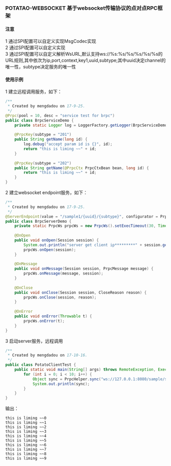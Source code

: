 ### POTATAO-WEBSOCKET 基于websocket传输协议的点对点RPC框架

#### 注意
1 通过SPI配置可以自定义实现MsgCodec实现   
2 通过SPI配置可以自定义实现   
3 通过SPI配置可以自定义解析WsURL,默认支持ws://%s:%s/%s/%s/%s/%s的URL规则,其中依次为ip,port,context,key1,uuid,subtype;其中uuid决定channel的唯一性，subtype决定服务的唯一性

#### 使用示例
1 建立远程调用服务，如下：
```java
/**
 * Created by mengdadou on 17-9-25.
 */
@Prpc(pool = 10, desc = "service test for brpc")
public class BrpcServiceDemo {
    private static Logger log = LoggerFactory.getLogger(BrpcServiceDemo.class);
    
    @PrpcKey(subtype = "201")
    public String getName(long id) {
        log.debug("accept param id is {}", id);
        return "this is liming ~~" + id;
    }
    
    @PrpcKey(subtype = "202")
    public String getName(@PrpcCtx PrpcCtxBean bean, long id) {
        return "this is liming ~~" + id;
    }
}
```

2 建立websocket endpoint服务，如下：
```java
/**
 * Created by mengdadou on 17-9-25.
 */
@ServerEndpoint(value = "/sample1/{uuid}/{subtype}", configurator = PrpcServerConfigurator.class, encoders = PrpcEncoder.class, decoders = PrpcDecoder.class)
public class BrpcServerDemo {
    private static PrpcWs prpcWs = new PrpcWs().setExecTimeout(30, TimeUnit.SECONDS);
    
    @OnOpen
    public void onOpen(Session session) {
        System.out.println("server get client ip*********" + session.getUserProperties().get(PrpcConfig.BRPC_CLIENT_IP));
        prpcWs.onOpen(session);
    }
    
    @OnMessage
    public void onMessage(Session session, PrpcMessage message) {
        prpcWs.onMessage(message, session);
    }
    
    @OnClose
    public void onClose(Session session, CloseReason reason) {
        prpcWs.onClose(session, reason);
    }
    
    @OnError
    public void onError(Throwable t) {
        prpcWs.onError(t);
    }
}
```

3 启动server服务，远程调用
```java
/**
 * Created by mengdadou on 17-10-16.
 */
public class PotatoClientTest {
    public static void main(String[] args) throws RemoteException, ExecutionException, TimeoutException, InterruptedException {
        for (int i = 0; i < 10; i++) {
            Object sync = PrpcHelper.sync("ws://127.0.0.1:8080/sample/sample1/1/201", i);
            System.out.println(sync);
        }
    }
}
```
输出：
```
this is liming ~~0
this is liming ~~1
this is liming ~~2
this is liming ~~3
this is liming ~~4
this is liming ~~5
this is liming ~~6
this is liming ~~7
this is liming ~~8
this is liming ~~9
```